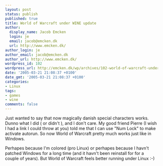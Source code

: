 ```yaml
---
layout: post
status: publish
published: true
title: World of Warcraft under WINE update
author:
  display_name: Jacob Emcken
  login: je
  email: jacob@emcken.dk
  url: http://www.emcken.dk/
author_login: je
author_email: jacob@emcken.dk
author_url: http://www.emcken.dk/
wordpress_id: 102
wordpress_url: http://emcken.dk/wp/archives/102-world-of-warcraft-under-wine-update.html
date: '2005-03-21 21:08:37 +0100'
date_gmt: '2005-03-21 21:08:37 +0100'
categories:
- Linux
tags:
- games
- wine
comments: false
---
```

Just wanted to say that now magically danish special characters works. Dunno what I did ( or didn't ), and I don't care. My good friend Pierre (I wish I had a link I could  throw at you) told me that I can use "Num Lock" to make activate autorun. So now World of Warcraft pretty much works just like in Windows.

Perhapes because I'm colored (pro Linux) or perhapes because I havn't patched Windows for a long time (and it havn't been reinstall for for a couple of years). But World of Warcraft feels better running under Linux :-)

